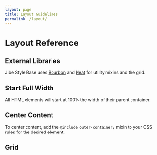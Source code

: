 ```yaml
---
layout: page
title: Layout Guidelines
permalink: /layout/
---
```

# Layout Reference

## External Libraries
Jibe Style Base uses [Bourbon](http://bourbon.io/) and [Neat](http://neat.bourbon.io/) for utility mixins and the grid.

## Start Full Width

All HTML elements will start at 100% the width of their parent container.

## Center Content

To center content, add the `@include outer-container;` mixin to your CSS rules for the desired element.

## Grid
